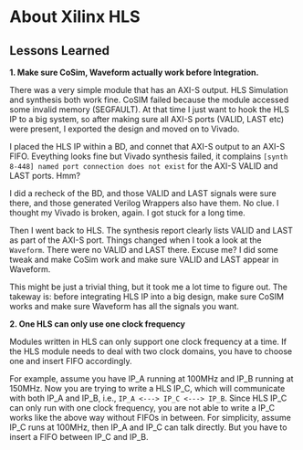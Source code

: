 # About Xilinx HLS

## Lessons Learned

__1. Make sure CoSim, Waveform actually work before Integration.__

There was a very simple module that has an AXI-S output. HLS Simulation and synthesis
both work fine. CoSIM failed because the module accessed some invalid memory (SEGFAULT).
At that time I just want to hook the HLS IP to a big system, so after making sure
all AXI-S ports (VALID, LAST etc) were present, I exported the design and moved on to Vivado.

I placed the HLS IP within a BD, and connet that AXI-S output to an AXI-S FIFO.
Eveything looks fine but Vivado synthesis failed, it complains
`[synth 8-448] named port connection does not exist` for the AXI-S VALID and LAST ports. Hmm?

I did a recheck of the BD, and those VALID and LAST signals were sure there, and those
generated Verilog Wrappers also have them.
No clue. I thought my Vivado is broken, again. I got stuck for a long time.

Then I went back to HLS. The synthesis report clearly lists VALID and LAST as part
of the AXI-S port. Things changed when I took a look at the `Waveform`. There were
no VALID and LAST there. Excuse me? I did some tweak and make CoSim work and make
sure VALID and LAST appear in Waveform.

This might be just a trivial thing, but it took me a lot time to figure out.
The takeway is: before integrating HLS IP into a big design,
make sure CoSIM works and make sure Waveform has all the signals you want.

__2. One HLS can only use one clock frequency__

Modules written in HLS can only support one clock frequency at a time.
If the HLS module needs to deal with two clock domains, you have to choose one and insert FIFO accordingly.

For example, assume you have IP_A running at 100MHz and IP_B running at 150MHz.
Now you are trying to write a HLS IP_C, which will communicate with both IP_A and IP_B,
i.e., `IP_A <---> IP_C <---> IP_B`. Since HLS IP_C can only run with one clock frequency,
you are not able to write a IP_C works like the above way without FIFOs in between.
For simplicity, assume IP_C runs at 100MHz, then IP_A and IP_C can talk directly.
But you have to insert a FIFO between IP_C and IP_B.
